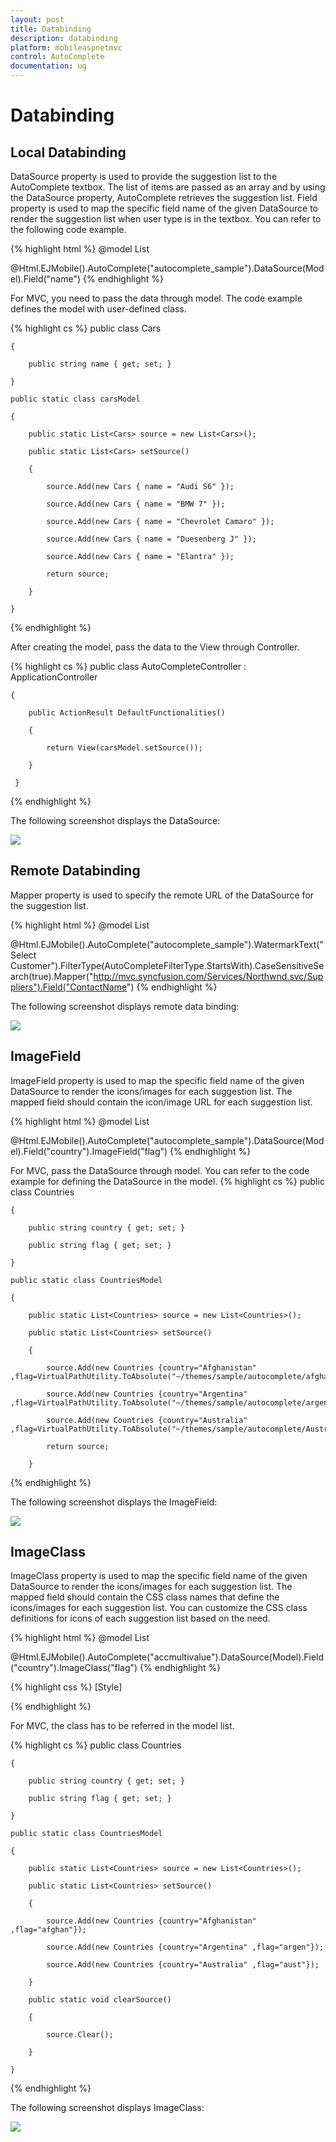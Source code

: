```yaml
---
layout: post
title: Databinding
description: databinding
platform: mobileaspnetmvc
control: AutoComplete 
documentation: ug
---
```


# Databinding

## Local Databinding

DataSource property is used to provide the suggestion list to the AutoComplete textbox. The list of items are passed as an array and by using the DataSource property, AutoComplete retrieves the suggestion list. Field property is used to map the specific field name of the given DataSource to render the suggestion list when user type is in the textbox. You can refer to the following code example.


{% highlight html %}
@model List<Cars>

@Html.EJMobile().AutoComplete("autocomplete_sample").DataSource(Model).Field("name")
{% endhighlight %}


For MVC, you need to pass the data through model. The code example defines the model with user-defined class.

{% highlight cs %}
  public class Cars

    {

        public string name { get; set; }

    }

    public static class carsModel  

    {

        public static List<Cars> source = new List<Cars>();

        public static List<Cars> setSource()

        {

            source.Add(new Cars { name = "Audi S6" });

            source.Add(new Cars { name = "BMW 7" });

            source.Add(new Cars { name = "Chevrolet Camaro" });

            source.Add(new Cars { name = "Duesenberg J" });

            source.Add(new Cars { name = "Elantra" });

            return source;

        }

    }
{% endhighlight %}


After creating the model, pass the data to the View through Controller.

{% highlight cs %}
public class AutoCompleteController : ApplicationController

    {       

        public ActionResult DefaultFunctionalities()

        {

            return View(carsModel.setSource());

        }

     }
{% endhighlight %}


The following screenshot displays the DataSource:

![](Databinding_images/Databinding_img1.png)



## Remote Databinding

Mapper property is used to specify the remote URL of the DataSource for the suggestion list. 


{% highlight html %}
@model List<Cars>

@Html.EJMobile().AutoComplete("autocomplete_sample").WatermarkText("Select Customer").FilterType(AutoCompleteFilterType.StartsWith).CaseSensitiveSearch(true).Mapper("http://mvc.syncfusion.com/Services/Northwnd.svc/Suppliers").Field("ContactName")
{% endhighlight %}


The following screenshot displays remote data binding:

![](Databinding_images/Databinding_img2.png)



## ImageField

ImageField property is used to map the specific field name of the given DataSource to render the icons/images for each suggestion list. The mapped field should contain the icon/image URL for each suggestion list.


{% highlight html %}
@model List<Countries>

@Html.EJMobile().AutoComplete("autocomplete_sample").DataSource(Model).Field("country").ImageField("flag")
{% endhighlight %}


For MVC, pass the DataSource through model. You can refer to the code example for defining the DataSource in the model.
{% highlight cs %}
public class Countries

    {

        public string country { get; set; }

        public string flag { get; set; }

    }

    public static class CountriesModel

    {

        public static List<Countries> source = new List<Countries>();

        public static List<Countries> setSource()

        {

            source.Add(new Countries {country="Afghanistan" ,flag=VirtualPathUtility.ToAbsolute("~/themes/sample/autocomplete/afghanistan.png")});

            source.Add(new Countries {country="Argentina" ,flag=VirtualPathUtility.ToAbsolute("~/themes/sample/autocomplete/argentina.png")});

            source.Add(new Countries {country="Australia" ,flag=VirtualPathUtility.ToAbsolute("~/themes/sample/autocomplete/Australia.png")}); 

            return source;

        }
{% endhighlight %}


The following screenshot displays the ImageField:

![](Databinding_images/Databinding_img3.png)


## ImageClass

ImageClass property is used to map the specific field name of the given DataSource to render the icons/images for each suggestion list. The mapped field should contain the CSS class names that define the icons/images for each suggestion list. You can customize the CSS class definitions for icons of each suggestion list based on the need.


{% highlight html %}
@model List<Countries>

@Html.EJMobile().AutoComplete("accmultivalue").DataSource(Model).Field("country").ImageClass("flag")
{% endhighlight %}

{% highlight css %}
[Style]



<style>

        .afghan {

        background-image: url("../themes/sample/autocomplete/afghanistan.png");

        background-position: center center;

        background-size: 30px 30px;

        }

        .argen {

        background-image: url("../themes/sample/autocomplete/argentina.png");

        background-position: center center;

       background-size: 30px 30px;

        }

        .aust {

        background-image: url("../themes/sample/autocomplete/australia.png") ;

        background-position: center center;

        background-size: 30px 30px;

        }

    </style>
{% endhighlight %}


For MVC, the class has to be referred in the model list.

{% highlight cs %}
    public class Countries

    {

        public string country { get; set; }

        public string flag { get; set; }

    }

    public static class CountriesModel

    {

        public static List<Countries> source = new List<Countries>();

        public static List<Countries> setSource()

        {

            source.Add(new Countries {country="Afghanistan" ,flag="afghan"});

            source.Add(new Countries {country="Argentina" ,flag="argen"});

            source.Add(new Countries {country="Australia" ,flag="aust"});

        }

        public static void clearSource()

        {

            source.Clear();

        }

    }
{% endhighlight %}


The following screenshot displays ImageClass:

![](Databinding_images/Databinding_img4.png)



